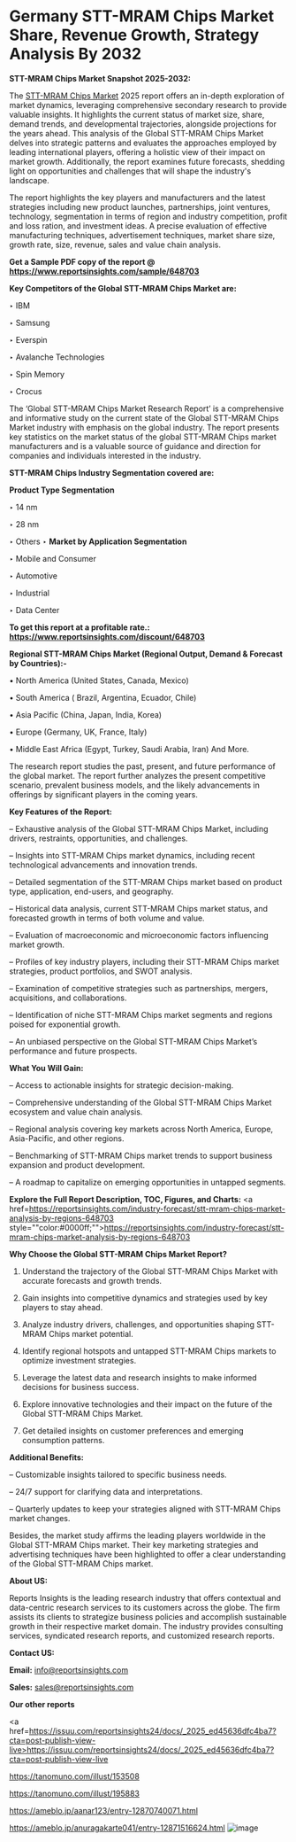 # Germany STT-MRAM Chips Market Share, Revenue Growth, Strategy Analysis By 2032

<strong>STT-MRAM Chips Market Snapshot 2025-2032:</strong>

The <a href=https://www.reportsinsights.com/sample/648703>STT-MRAM Chips Market</a> 2025 report offers an in-depth exploration of market dynamics, leveraging comprehensive secondary research to provide valuable insights. It highlights the current status of market size, share, demand trends, and developmental trajectories, alongside projections for the years ahead. This analysis of the Global STT-MRAM Chips Market delves into strategic patterns and evaluates the approaches employed by leading international players, offering a holistic view of their impact on market growth. Additionally, the report examines future forecasts, shedding light on opportunities and challenges that will shape the industry's landscape.

The report highlights the key players and manufacturers and the latest strategies including new product launches, partnerships, joint ventures, technology, segmentation in terms of region and industry competition, profit and loss ration, and investment ideas. A precise evaluation of effective manufacturing techniques, advertisement techniques, market share size, growth rate, size, revenue, sales and value chain analysis.

<strong>Get a Sample PDF copy of the report @ <a href=https://www.reportsinsights.com/sample/648703 style=color:#0000ff;>https://www.reportsinsights.com/sample/648703</a></strong>

<strong>Key Competitors of the Global STT-MRAM Chips Market are:</strong>

‣ IBM

‣ Samsung

‣ Everspin

‣ Avalanche Technologies

‣ Spin Memory

‣ Crocus

The ‘Global STT-MRAM Chips Market Research Report’ is a comprehensive and informative study on the current state of the Global STT-MRAM Chips Market industry with emphasis on the global industry. The report presents key statistics on the market status of the global STT-MRAM Chips market manufacturers and is a valuable source of guidance and direction for companies and individuals interested in the industry.

<strong>STT-MRAM Chips Industry Segmentation covered are:</strong>

<strong>Product Type Segmentation</strong>

‣ 14 nm

‣ 28 nm

‣ Others
‣ 
<strong>Market by Application Segmentation</strong>

‣ Mobile and Consumer

‣ Automotive

‣ Industrial

‣ Data Center

<strong>To get this report at a profitable rate.: <a href=https://www.reportsinsights.com/discount/648703 style=color:#0000ff;>https://www.reportsinsights.com/discount/648703</a></strong>

<strong>Regional STT-MRAM Chips Market (Regional Output, Demand &amp; Forecast by Countries):-</strong>

• North America (United States, Canada, Mexico)

• South America ( Brazil, Argentina, Ecuador, Chile)

• Asia Pacific (China, Japan, India, Korea)

• Europe (Germany, UK, France, Italy)

• Middle East Africa (Egypt, Turkey, Saudi Arabia, Iran) And More.

The research report studies the past, present, and future performance of the global market. The report further analyzes the present competitive scenario, prevalent business models, and the likely advancements in offerings by significant players in the coming years.

<strong>Key Features of the Report:</strong>

– Exhaustive analysis of the Global STT-MRAM Chips Market, including drivers, restraints, opportunities, and challenges.

– Insights into STT-MRAM Chips market dynamics, including recent technological advancements and innovation trends.

– Detailed segmentation of the STT-MRAM Chips market based on product type, application, end-users, and geography.

– Historical data analysis, current STT-MRAM Chips market status, and forecasted growth in terms of both volume and value.

– Evaluation of macroeconomic and microeconomic factors influencing market growth.

– Profiles of key industry players, including their STT-MRAM Chips market strategies, product portfolios, and SWOT analysis.

– Examination of competitive strategies such as partnerships, mergers, acquisitions, and collaborations.

– Identification of niche STT-MRAM Chips market segments and regions poised for exponential growth.

– An unbiased perspective on the Global STT-MRAM Chips Market’s performance and future prospects.

<strong>What You Will Gain:</strong>

– Access to actionable insights for strategic decision-making.

– Comprehensive understanding of the Global STT-MRAM Chips Market ecosystem and value chain analysis.

– Regional analysis covering key markets across North America, Europe, Asia-Pacific, and other regions.

– Benchmarking of STT-MRAM Chips market trends to support business expansion and product development.

– A roadmap to capitalize on emerging opportunities in untapped segments.

<strong>Explore the Full Report Description, TOC, Figures, and Charts:</strong>
<a href=https://reportsinsights.com/industry-forecast/stt-mram-chips-market-analysis-by-regions-648703 style=""color:#0000ff;"">https://reportsinsights.com/industry-forecast/stt-mram-chips-market-analysis-by-regions-648703</a>

<strong>Why Choose the Global STT-MRAM Chips Market Report?</strong>

1. Understand the trajectory of the Global STT-MRAM Chips Market with accurate forecasts and growth trends.

2. Gain insights into competitive dynamics and strategies used by key players to stay ahead.

3. Analyze industry drivers, challenges, and opportunities shaping STT-MRAM Chips market potential.

4. Identify regional hotspots and untapped STT-MRAM Chips markets to optimize investment strategies.

5. Leverage the latest data and research insights to make informed decisions for business success.

6. Explore innovative technologies and their impact on the future of the Global STT-MRAM Chips Market.

7. Get detailed insights on customer preferences and emerging consumption patterns.

<strong>Additional Benefits:</strong>

– Customizable insights tailored to specific business needs.

– 24/7 support for clarifying data and interpretations.

– Quarterly updates to keep your strategies aligned with STT-MRAM Chips market changes.

Besides, the market study affirms the leading players worldwide in the Global STT-MRAM Chips market. Their key marketing strategies and advertising techniques have been highlighted to offer a clear understanding of the Global STT-MRAM Chips market.

<strong><strong>About US</strong>:</strong>

Reports Insights is the leading research industry that offers contextual and data-centric research services to its customers across the globe. The firm assists its clients to strategize business policies and accomplish sustainable growth in their respective market domain. The industry provides consulting services, syndicated research reports, and customized research reports.

<strong>Contact US:</strong>

<p class=><b>Email:</b> <a href=mailto:info@reportsinsights.com>info@reportsinsights.com</a></p>
<p class=><b>Sales:</b> <a href=mailto:sales@reportsinsights.com>sales@reportsinsights.com</a></p>

<strong>Our other reports</strong>

<a href=https://issuu.com/reportsinsights24/docs/_2025_ed45636dfc4ba7?cta=post-publish-view-live>https://issuu.com/reportsinsights24/docs/_2025_ed45636dfc4ba7?cta=post-publish-view-live</a>

<a href=https://tanomuno.com/illust/153508>https://tanomuno.com/illust/153508</a>

<a href=https://tanomuno.com/illust/195883>https://tanomuno.com/illust/195883</a>

<a href=https://ameblo.jp/aanar123/entry-12870740071.html>https://ameblo.jp/aanar123/entry-12870740071.html</a>

<a href=https://ameblo.jp/anuragakarte041/entry-12871516624.html>https://ameblo.jp/anuragakarte041/entry-12871516624.html</a>
![image](https://github.com/user-attachments/assets/f05b5c60-b6e0-4669-bb71-9a13db52513c)
